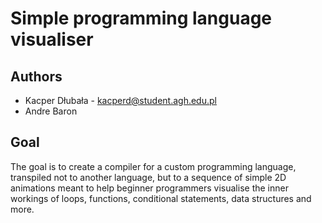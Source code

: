 # Simple programming language visualiser

## Authors
- Kacper Dłubała - kacperd@student.agh.edu.pl
- Andre Baron

## Goal
The goal is to create a compiler for a custom programming language, transpiled not to another language, but to a sequence of simple 2D animations meant to help beginner programmers visualise the inner workings of loops, functions, conditional statements, data structures and more.
